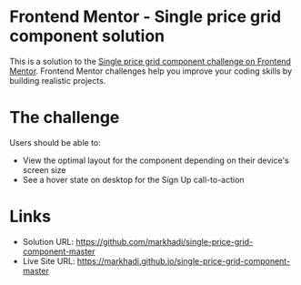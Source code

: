 # Frontend Mentor - Single price grid component solution

This is a solution to the [Single price grid component challenge on Frontend Mentor](https://www.frontendmentor.io/challenges/single-price-grid-component-5ce41129d0ff452fec5abbbc). Frontend Mentor challenges help you improve your coding skills by building realistic projects.

# The challenge

Users should be able to:

- View the optimal layout for the component depending on their device's screen size
- See a hover state on desktop for the Sign Up call-to-action

# Links

- Solution URL: https://github.com/markhadi/single-price-grid-component-master
- Live Site URL: https://markhadi.github.io/single-price-grid-component-master
